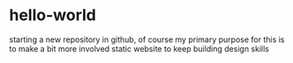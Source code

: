 # hello-world
starting a new repository in github, of course
my primary purpose for this is to make a bit more involved static website to keep building design skills
